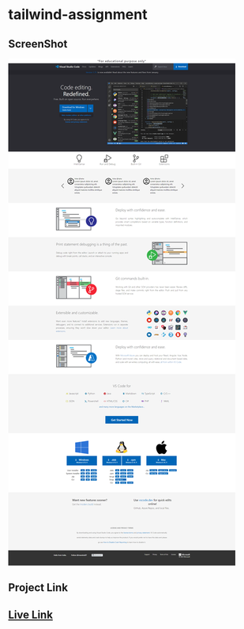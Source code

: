 # tailwind-assignment

## ScreenShot

![Project ScreenShot](./assets/screenshot.png)

## Project Link

## [Live Link](https://github.com/hianshul07/tailwind-assignment)
